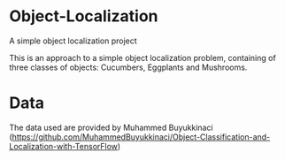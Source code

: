 # Object-Localization
A simple object localization project

This is an approach to a simple object localization problem, containing of three classes of objects: Cucumbers, Eggplants and Mushrooms.

# Data
The data used are provided by Muhammed Buyukkinaci (https://github.com/MuhammedBuyukkinaci/Object-Classification-and-Localization-with-TensorFlow)
